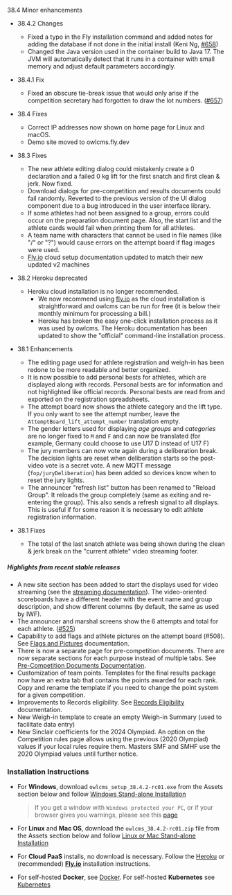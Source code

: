 38.4 Minor enhancements

- 38.4.2 Changes
  
  - Fixed a typo in the Fly installation command and added notes for adding the database if not done in the initial install (Keni Ng, [#658](https://github.com/jflamy/owlcms4/pull/658))
  - Changed the Java version used in the container build to Java 17.  The JVM will automatically detect that it runs in a container with small memory and adjust default parameters accordingly.
  
- 38.4.1 Fix
  
  - Fixed an obscure tie-break issue that would only arise if the competition secretary had forgotten to draw the lot numbers. ([#657](https://github.com/jflamy/owlcms4/issues/657))
  
    
  
- 38.4 Fixes
  - Correct IP addresses now shown on home page for Linux and macOS.
  - Demo site moved to owlcms.fly.dev
  
- 38.3 Fixes
  - The new athlete editing dialog could mistakenly create a 0 declaration and a failed 0 kg lift for the first snatch and first clean & jerk.  Now fixed.
  - Download dialogs for pre-competition and results documents could fail randomly.  Reverted to the previous version of the UI dialog component due to a bug introduced in the user interface library.
  - If some athletes had not been assigned to a group, errors could occur on the preparation document page. Also, the start list and the athlete cards would fail when printing them for all athletes.
  - A team name with characters that cannot be used in file names (like "/" or "?") would cause errors on the attempt board if flag images were used.
  - [Fly.io](https://owlcms.github.io/owlcms4-prerelease/#/Fly) cloud setup documentation updated to match their new updated v2 machines
  
- 38.2 Heroku deprecated
  - Heroku cloud installation is no longer recommended.
    - We now recommend using [fly.io](https://owlcms.github.io/owlcms4-prerelease/#/Fly) as the cloud installation is straightforward and owlcms can be run for free (it is below their monthly minimum for processing a bill.)
    -  Heroku has broken the easy one-click installation process as it was used by owlcms.  The Heroku documentation has been updated to show the "official" command-line installation process.
  
- 38.1 Enhancements
  - The editing page used for athlete registration and weigh-in has been redone to be more readable and better organized.
  - It is now possible to add personal bests for athletes, which are displayed along with records. Personal bests are for information and not highlighted like official records.  Personal bests are read from and exported on the registration spreadsheets.
  - The attempt board now shows the athlete category and the lift type.  If you only want to see the attempt number, leave the `AttemptBoard_lift_attempt_number` translation empty.
  - The gender letters used for displaying *age groups* and *categories* are no longer fixed to `M` and `F` and can now be translated (for example, Germany could choose to use U17 D instead of U17 F)
  - The jury members can now vote again during a deliberation break. The decision lights are reset when deliberation starts so the post-video vote is a secret vote.  A new MQTT message (`fop/juryDeliberation`) has been added so devices know when to reset the jury lights.
  - The announcer "refresh list" button has been renamed to "Reload Group". It reloads the group completely (same as exiting and re-entering the group). This also sends a refresh signal to all displays. This is useful if for some reason it is necessary to edit athlete registration information.
  
- 38.1 Fixes
  - The total of the last snatch athlete was being shown during the clean & jerk break on the "current athlete" video streaming footer.

##### Highlights from recent stable releases

- A new site section has been added to start the displays used for video streaming (see the [streaming documentation](https://owlcms.github.io/owlcms4-prerelease/#/OBS?id=_2-setup-owlcms-with-some-data)). The video-oriented scoreboards have a different header with the event name and group description, and show different columns (by default, the same as used by IWF).
- The announcer and marshal screens show the 6 attempts and total for each athlete. ([#525](https://github.com/jflamy/owlcms4/issues/525))
- Capability to add flags and athlete pictures on the attempt board (#508).  See [Flags and Pictures](https://owlcms.github.io/owlcms4-prerelease/#/FlagsPicture) documentation.
- There is now a separate page for pre-competition documents. There are now separate sections for each purpose instead of multiple tabs. See [Pre-Competition Documents Documentation](https://owlcms.github.io/owlcms4-prerelease/#/2400PreCompetitionDocuments).
- Customization of team points. Templates for the final results package now have an extra tab that contains the points awarded for each rank. Copy and rename the template if you need to change the point system for a given competition.
- Improvements to Records eligibility. See [Records Eligibility](https://owlcms.github.io/owlcms4-prerelease/#/Records) documentation. 
- New Weigh-in template to create an empty Weigh-in Summary (used to facilitate data entry)
- New Sinclair coefficients for the 2024 Olympiad.  An option on the Competition rules page allows using the previous (2020 Olympiad) values if your local rules require them.  Masters SMF and SMHF use the 2020 Olympiad values until further notice.


### **Installation Instructions**

  - For **Windows**, download `owlcms_setup_38.4.2-rc01.exe` from the Assets section below and follow [Windows Stand-alone Installation](https://owlcms.github.io/owlcms4-prerelease/#/LocalWindowsSetup)

    > If you get a window with `Windows protected your PC`, or if your browser gives you warnings, please see this [page](https://owlcms.github.io/owlcms4-prerelease/#/DefenderOff)

  - For **Linux** and **Mac OS**, download the `owlcms_38.4.2-rc01.zip` file from the Assets section below and follow [Linux or Mac Stand-alone Installation](https://owlcms.github.io/owlcms4-prerelease/#/LocalLinuxMacSetup)

  - For **Cloud PaaS** installs, no download is necessary. Follow the [Heroku](https://owlcms.github.io/owlcms4-prerelease/#Heroku) or (recommended) **[Fly.io](https://owlcms.github.io/owlcms4-prerelease/#Fly)** installation instructions.

  - For self-hosted **Docker**, see [Docker](https://owlcms.github.io/owlcms4-prerelease/#/LocalWindowsSetup). For self-hosted **Kubernetes** see [Kubernetes](https://owlcms.github.io/owlcms4-prerelease/#/DigitalOcean)
